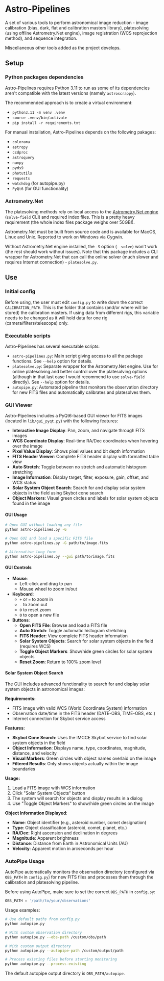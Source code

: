# Astro-Pipelines

A set of various tools to perform astronomical image reduction - image calibration (bias, dark, flat and calibration masters library), platesolving (using offline Astrometry.Net engine), image registration (WCS reprojection method), and sequence integration.

Miscellaneous other tools added as the project develops.

## Setup

### Python packages dependencies

Astro-Pipelines requires Python 3.11 to run as some of its dependencies aren't compatible with the latest versions (namely `astroscrappy`).

The recommended approach is to create a virtual environment:
- `python3.11 -m venv .venv`
- `source .venv/bin/activate`
- `pip install -r requirements.txt`

For manual installation, Astro-Pipelines depends on the following pakages:
- `colorama`
- `astropy`
- `ccdproc`
- `astroquery`
- `numpy`
- `pyds9`
- `photutils`
- `requests`
- `watchdog` (for autopipe.py)
- `PyQt6` (for GUI functionality)

### Astrometry.Net

The platesolving methods rely on local access to the [Astrometry.Net engine](https://astrometry.net/) (`solve-field` CLI) and required index files. This is a pretty heavy requirement (the whole index files package weighs over 50GB!).

Astrometry.Net must be built from source code and is available for MacOS, Linux and Unix. Reported to work on Windows via Cygwin.

Without Astrometry.Net engine installed, the `-S` option (`--solve`) won't work (the rest should work without issues). Note that this package includes a CLI wrapper for Astrometry.Net that can call the online solver (much slower and requires Internet connection) - `platesolve.py`.

## Use

### Initial config

Before using, the user must edit `config.py` to write down the correct `CALIBRATION_PATH`. This is the folder that contains (and/or where will be stored) the calibration masters. If using data from different rigs, this variable needs to be changed as it will hold data for one rig (camera/filters/telescope) only.

### Executable scripts

Astro-Pipelines has several executable scripts:

- `astro-pipelines.py`: Main script giving access to all the package functions. See `--help` option for details.
- `platesolve.py`: Separate wrapper for the Astrometry.Net engine. Use for online platesolving and better control over the platesolving options (although in that last case I would recommend to use `solve-field` directly). See `--help` option for details.
- `autopipe.py`: Automated pipeline that monitors the observation directory for new FITS files and automatically calibrates and platesolves them.

### GUI Viewer

Astro-Pipelines includes a PyQt6-based GUI viewer for FITS images (located in `lib/gui_pyqt.py`) with the following features:

- **Interactive Image Display**: Pan, zoom, and navigate through FITS images
- **WCS Coordinate Display**: Real-time RA/Dec coordinates when hovering over the image
- **Pixel Value Display**: Shows pixel values and bit depth information
- **FITS Header Viewer**: Complete FITS header display with formatted table view
- **Auto Stretch**: Toggle between no stretch and automatic histogram stretching
- **Image Information**: Display target, filter, exposure, gain, offset, and WCS status
- **Solar System Object Search**: Search for and display solar system objects in the field using Skybot cone search
- **Object Markers**: Visual green circles and labels for solar system objects found in the image

#### GUI Usage

```bash
# Open GUI without loading any file
python astro-pipelines.py -G

# Open GUI and load a specific FITS file
python astro-pipelines.py -G path/to/image.fits

# Alternative long form
python astro-pipelines.py --gui path/to/image.fits
```

#### GUI Controls

- **Mouse**: 
  - Left-click and drag to pan
  - Mouse wheel to zoom in/out
- **Keyboard**:
  - `+` or `=` to zoom in
  - `-` to zoom out
  - `0` to reset zoom
  - `O` to open a new file
- **Buttons**:
  - **Open FITS File**: Browse and load a FITS file
  - **Auto Stretch**: Toggle automatic histogram stretching
  - **FITS Header**: View complete FITS header information
  - **Solar System Objects**: Search for solar system objects in the field (requires WCS)
  - **Toggle Object Markers**: Show/hide green circles for solar system objects
  - **Reset Zoom**: Return to 100% zoom level

#### Solar System Object Search

The GUI includes advanced functionality to search for and display solar system objects in astronomical images:

**Requirements:**
- FITS image with valid WCS (World Coordinate System) information
- Observation date/time in the FITS header (DATE-OBS, TIME-OBS, etc.)
- Internet connection for Skybot service access

**Features:**
- **Skybot Cone Search**: Uses the IMCCE Skybot service to find solar system objects in the field
- **Object Information**: Displays name, type, coordinates, magnitude, distance, and velocity
- **Visual Markers**: Green circles with object names overlaid on the image
- **Filtered Results**: Only shows objects actually within the image boundaries

**Usage:**
1. Load a FITS image with WCS information
2. Click "Solar System Objects" button
3. The system will search for objects and display results in a dialog
4. Use "Toggle Object Markers" to show/hide green circles on the image

**Object Information Displayed:**
- **Name**: Object identifier (e.g., asteroid number, comet designation)
- **Type**: Object classification (asteroid, comet, planet, etc.)
- **RA/Dec**: Right ascension and declination in degrees
- **Magnitude**: Apparent brightness
- **Distance**: Distance from Earth in Astronomical Units (AU)
- **Velocity**: Apparent motion in arcseconds per hour

### AutoPipe Usage

AutoPipe automatically monitors the observation directory (configured via `OBS_PATH` in `config.py`) for new FITS files and processes them through the calibration and platesolving pipeline.

Before using AutoPipe, make sure to set the correct `OBS_PATH` in `config.py`:

```python
OBS_PATH = '/path/to/your/observations'
```

Usage examples:

```bash
# Use default paths from config.py
python autopipe.py

# With custom observation directory
python autopipe.py --obs-path /custom/obs/path

# With custom output directory
python autopipe.py --autopipe-path /custom/output/path

# Process existing files before starting monitoring
python autopipe.py --process-existing
```

The default autopipe output directory is `OBS_PATH/autopipe`.
